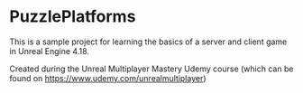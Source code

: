 # PuzzlePlatforms
This is a sample project for learning the basics of a server and client game in Unreal Engine 4.18.

Created during the Unreal Multiplayer Mastery Udemy course (which can be found on https://www.udemy.com/unrealmultiplayer)
